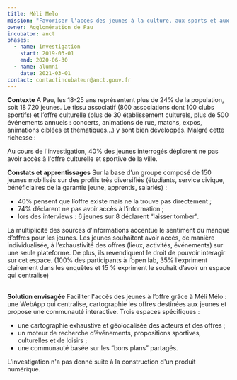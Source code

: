 ```yaml
---
title: Méli Melo
mission: "Favoriser l'accès des jeunes à la culture, aux sports et aux loisirs "
owner: Agglomération de Pau
incubator: anct
phases:
  - name: investigation
    start: 2019-03-01
    end: 2020-06-30
  - name: alumni
    date: 2021-03-01
contact: contactincubateur@anct.gouv.fr
---
```

**Contexte** 
A Pau, les 18-25 ans représentent plus de 24% de la population, soit 18 720 jeunes.
Le tissu associatif (800 associations dont 100 clubs sportifs) et l’offre culturelle (plus de 30
établissement culturels, plus de 500 événements annuels : concerts, animations de rue, matchs,
expos, animations ciblées et thématiques...) y sont bien développés. Malgré cette richesse :

Au cours de l'investigation, 40% des jeunes interrogés déplorent ne pas avoir accès à l'offre culturelle et sportive de la ville. 



**Constats et apprentissages** 
Sur la base d’un groupe composé de 150 jeunes mobilisés sur des profils très diversifiés (étudiants,
service civique, bénéficiaires de la garantie jeune, apprentis, salariés) :

* 40% pensent que l’offre existe mais ne la trouve pas directement ;
* 74% déclarent ne pas avoir accès à l’information ;
* lors des interviews : 6 jeunes sur 8 déclarent “laisser tomber”.

La multiplicité des sources d’informations accentue le sentiment du manque d’offres pour les jeunes.
Les jeunes souhaitent avoir accès, de manière individualisée, à l’exhaustivité des offres (lieux,
activités, événements) sur une seule plateforme. De plus, ils revendiquent le droit de pouvoir
interagir sur cet espace. (100% des participants à l’open lab, 35% l’expriment clairement dans
les enquêtes et 15 % expriment le souhait d’avoir un espace qui centralise)

\
**Solution envisagée** 
Faciliter l'accès des jeunes à l’offre grâce à Méli Mélo : une WebApp qui centralise,
cartographie les offres destinées aux jeunes et propose une communauté interactive.
Trois espaces spécifiques :

* une cartographie exhaustive et géolocalisée des acteurs et des offres ;
* un moteur de recherche d’événements, propositions sportives, culturelles et de loisirs ;
* une communauté basée sur les “bons plans” partagés.



L'investigation n'a pas donné suite à la construction d'un produit numérique.
